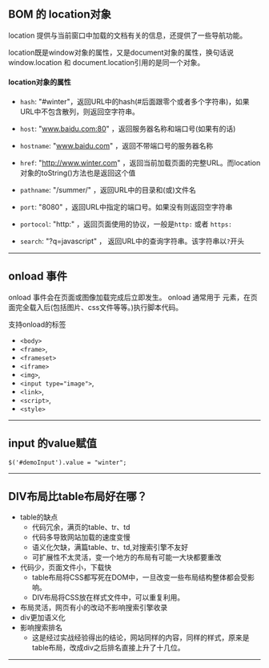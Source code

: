 ## BOM 的 location对象

location 提供与当前窗口中加载的文档有关的信息，还提供了一些导航功能。

location既是window对象的属性，又是document对象的属性，换句话说window.location 和 document.location引用的是同一个对象。

#### location对象的属性

- `hash`: "#winter"，返回URL中的hash(#后面跟零个或者多个字符串)，如果URL中不包含散列，则返回空字符串。

- `host`: "www.baidu.com:80" ，返回服务器名称和端口号(如果有的话)

- `hostname`: "www.baidu.com" ，返回不带端口号的服务器名称

- `href`: "http://www.winter.com" ，返回当前加载页面的完整URL。而location对象的toString()方法也是返回这个值

- `pathname`: "/summer/" ，返回URL中的目录和(或)文件名

- `port`: "8080" ，返回URL中指定的端口号。如果没有则返回空字符串

- `portocol`: "http:" ，返回页面使用的协议，一般是`http:` 或者 `https:`

- `search`: "?q=javascript" ， 返回URL中的查询字符串。该字符串以`?`开头

- - -
## onload 事件

onload 事件会在页面或图像加载完成后立即发生。
onload 通常用于 <body> 元素，在页面完全载入后(包括图片、css文件等等。)执行脚本代码。

支持onload的标签

- `<body>` 
- `<frame>`,
- `<frameset>`
- `<iframe>`
- `<img>`,
- `<input type="image">`,
- `<link>`,
- `<script>`,
- `<style>`

- - - 
## input 的value赋值

    $('#demoInput').value = "winter";

- - -
## DIV布局比table布局好在哪？

- table的缺点
    - 代码冗余，满页的table、tr、td
    - 代码多导致网站加载的速度变慢
    - 语义化欠缺，满篇table、tr、td,对搜索引擎不友好
    - 可扩展性不太灵活，变一个地方的布局有可能一大块都要重改
- 代码少，页面文件小，下载快
    - table布局将CSS都写死在DOM中，一旦改变一些布局结构整体都会受影响。
    - DIV布局将CSS放在样式文件中，可以重复利用。
- 布局灵活，网页有小的改动不影响搜索引擎收录
- div更加语义化
- 影响搜索排名
    - 这是经过实战经验得出的结论，网站同样的内容，同样的样式，原来是table布局，改成div之后排名直接上升了十几位。

- - -





